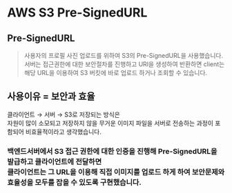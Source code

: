 # AWS S3 Pre-SignedURL


## Pre-SignedURL
> 사용자의 프로필 사진 업로드를 위하여 S3의 Pre-SignedURL을 사용했습니다.  
> 서버는 접근권한에 대한 보안절차를 진행하고 URl을 생성하여 반환하면 client는 해당 URL을 이용하여 S3 버킷에 바로 업로드 하거나 조회할 수 있습니다.


## 사용이유 = 보안과 효율
클라이언트 → 서버 → S3로 저장되는 방식은  
자원이 많이 소모되고 저장하지 않을 무거운 이미지 파일을 서버로 전송하는 과정이 포함되어 비효율적이라고 생각했습니다.   
###  백엔드서버에서 S3 접근 권한에 대한 인증을 진행해 Pre-SignedURL을 발급하고 클라이언트에 전달하면<br>클라이언트는 그 URL을 이용해 직접 이미지를 업로드 하게 하여 **보안문제와 효율성을 모두를 잡을 수 있도록 구현했습니다.**

